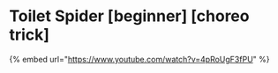 # Toilet Spider \[beginner] \[choreo trick]

{% embed url="https://www.youtube.com/watch?v=4pRoUgF3fPU" %}
